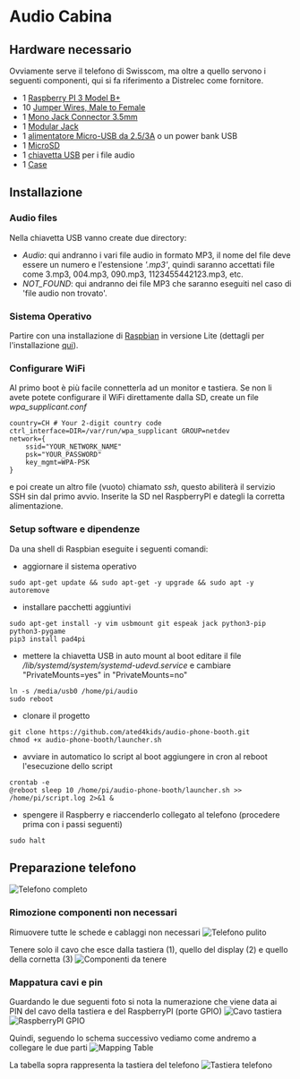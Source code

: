 # Audio Cabina

## Hardware necessario
Ovviamente serve il telefono di Swisscom, ma oltre a quello servono i seguenti componenti, qui si fa riferimento a Distrelec come fornitore.

* 1 [Raspberry PI 3 Model B+](https://www.distrelec.ch/en/raspberry-pi-model-1gb-ram-raspberry-pi-raspberry-pi-3b/p/30109158?mainId=30037321)
* 10 [Jumper Wires, Male to Female](https://www.distrelec.ch/en/jumper-wire-male-to-female-pack-of-10-pieces-150-mm-multicoloured-rnd-components-rnd-255-00013/p/30115111)
* 1 [Mono Jack Connector 3.5mm](https://www.distrelec.ch/en/mono-jack-connector-black-mm-male-rnd-connect-rnd-205-00618/p/30090513)
* 1 [Modular Jack](https://www.distrelec.ch/en/modular-jack-bel-stewart-ss-6444-nf/p/14269430)
* 1 [alimentatore Micro-USB da 2.5/3A](https://www.distrelec.ch/en/usb-power-supply-for-raspberry-pi-5vdc-5a-raspberry-pi-t5989dv/p/30134465) o un power bank USB
* 1 [MicroSD](https://www.distrelec.ch/en/microsdhc-card-16gb-uhs-kingston-shop-sdcs-16gbsp/p/30117493)
* 1 [chiavetta USB](https://www.distrelec.ch/en/usb-stick-datatraveler-106-16gb-usb-gen-usb-kingston-shop-dt106-16gb/p/30146164) per i file audio
* 1 [Case](https://www.distrelec.ch/en/plastic-housing-black-raspberry-pi-rpi-case-blk-rb-case-04b/p/30037321)

## Installazione
### Audio files
Nella chiavetta USB vanno create due directory:
* *Audio*: qui andranno i vari file audio in formato MP3, il nome del file deve essere un numero e l'estensione *'.mp3'*, quindi saranno accettati file come 3.mp3, 004.mp3, 090.mp3, 1123455442123.mp3, etc.
* *NOT_FOUND*: qui andranno dei file MP3 che saranno eseguiti nel caso di 'file audio non trovato'.

### Sistema Operativo
Partire con una installazione di [Raspbian](https://www.raspberrypi.org/downloads/raspbian/) in versione Lite (dettagli per l'installazione [qui](https://www.raspberrypi.org/documentation/installation/installing-images/README.md)).

### Configurare WiFi
Al primo boot è più facile connetterla ad un monitor e tastiera. Se non li avete potete configurare il WiFi direttamente dalla SD, create un file *wpa_supplicant.conf*
```
country=CH # Your 2-digit country code
ctrl_interface=DIR=/var/run/wpa_supplicant GROUP=netdev
network={
    ssid="YOUR_NETWORK_NAME"
    psk="YOUR_PASSWORD"
    key_mgmt=WPA-PSK
}
```
e poi create un altro file (vuoto) chiamato *ssh*, questo abiliterà il servizio SSH sin dal primo avvio.
Inserite la SD nel RaspberryPI e dategli la corretta alimentazione.

### Setup software e dipendenze
Da una shell di Raspbian eseguite i seguenti comandi:
* aggiornare il sistema operativo
```
sudo apt-get update && sudo apt-get -y upgrade && sudo apt -y autoremove
```
* installare pacchetti aggiuntivi
```
sudo apt-get install -y vim usbmount git espeak jack python3-pip python3-pygame
pip3 install pad4pi
```

* mettere la chiavetta USB in auto mount al boot
editare il file */lib/systemd/system/systemd-udevd.service* e cambiare "PrivateMounts=yes" in "PrivateMounts=no"
```
ln -s /media/usb0 /home/pi/audio
sudo reboot
```

* clonare il progetto
```
git clone https://github.com/ated4kids/audio-phone-booth.git
chmod +x audio-phone-booth/launcher.sh
```

* avviare in automatico lo script al boot
aggiungere in cron al reboot l'esecuzione dello script
```
crontab -e
@reboot sleep 10 /home/pi/audio-phone-booth/launcher.sh >> /home/pi/script.log 2>&1 &
```

* spengere il Raspberry e riaccenderlo collegato al telefono (procedere prima con i passi seguenti)
```
sudo halt
```

## Preparazione telefono
![Telefono completo](images/telefono_1.jpg)

### Rimozione componenti non necessari
Rimuovere tutte le schede e cablaggi non necessari
![Telefono pulito](images/telefono_2.jpg)

Tenere solo il cavo che esce dalla tastiera (1), quello del display (2) e quello della cornetta (3)
![Componenti da tenere](images/telefono_3.jpg)

### Mappatura cavi e pin 
Guardando le due seguenti foto si nota la numerazione che viene data ai PIN del cavo della tastiera e del RaspberryPI (porte GPIO)
![Cavo tastiera](images/cable_1.jpg)
![RaspberryPI GPIO](images/gpio.png)

Quindi, seguendo lo schema successivo vediamo come andremo a collegare le due parti
![Mapping Table](images/mapping.png)

La tabella sopra rappresenta la tastiera del telefono
![Tastiera telefono](images/tastiera_1.jpg)
